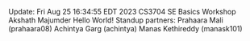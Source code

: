  Update: Fri Aug 25 16:34:55 EDT 2023
 CS3704 SE Basics Workshop
 Akshath Majumder
 Hello World!
Standup partners:
Prahaara Mali (prahaara08)
Achintya Garg (achintya)
Manas Kethireddy (manask101)
